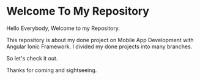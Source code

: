 # Welcome To My Repository

Hello Everybody, Welcome to my Repository.

This repository is about my done project on Mobile App Development with Angular Ionic Framework. I divided my done projects into many branches.

So let's check it out.

Thanks for coming and sightseeing.
